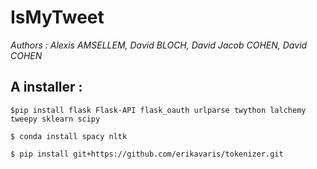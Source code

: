 # IsMyTweet
*Authors : Alexis AMSELLEM, David BLOCH, David Jacob COHEN, David COHEN*


## A installer :

```
$pip install flask Flask-API flask_oauth urlparse twython lalchemy tweepy sklearn scipy

$ conda install spacy nltk

$ pip install git+https://github.com/erikavaris/tokenizer.git
```

